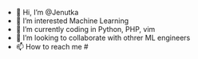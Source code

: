 - 👋 Hi, I’m @Jenutka
- 👀 I’m interested Machine Learning
- 🌱 I’m currently coding in Python, PHP, vim
- 💞️ I’m looking to collaborate with othrer ML engineers
- 📫 How to reach me #

<!---
Jenutka/Jenutka is a ✨ special ✨ repository because its `README.md` (this file) appears on your GitHub profile.
You can click the Preview link to take a look at your changes.
--->
